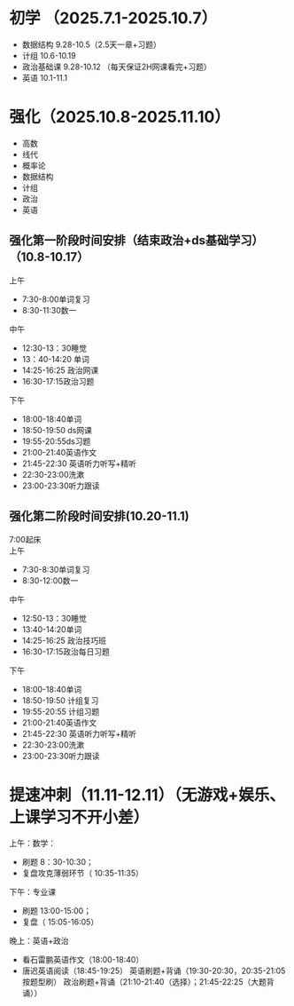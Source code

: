 # 初学 （2025.7.1-2025.10.7）
* 数据结构 9.28-10.5（2.5天一章+习题）
* 计组 10.6-10.19
* 政治基础课 9.28-10.12 （每天保证2H网课看完+习题）
* 英语 10.1-11.1

# 强化（2025.10.8-2025.11.10）
* 高数 
* 线代 
* 概率论 
* 数据结构
* 计组
* 政治
* 英语

## 强化第一阶段时间安排（结束政治+ds基础学习）（10.8-10.17）
上午
* 7:30-8:00单词复习
* 8:30-11:30数一 <br>

中午
* 12:30-13：30睡觉
* 13：40-14:20 单词
* 14:25-16:25 政治网课
* 16:30-17:15政治习题 <br>

下午
* 18:00-18:40单词
* 18:50-19:50 ds网课
* 19:55-20:55ds习题
* 21:00-21:40英语作文
* 21:45-22:30 英语听力听写+精听
* 22:30-23:00洗漱
* 23:00-23:30听力跟读

## 强化第二阶段时间安排(10.20-11.1)
7:00起床<br>
上午
* 7:30-8:30单词复习
* 8:30-12:00数一 <br>

中午
* 12:50-13：30睡觉
* 13:40-14:20单词
* 14:25-16:25 政治技巧班
* 16:30-17:15政治每日习题 <br>

下午
* 18:00-18:40单词
* 18:50-19:50 计组复习
* 19:55-20:55 计组习题
* 21:00-21:40英语作文
* 21:45-22:30 英语听力听写+精听
* 22:30-23:00洗漱
* 23:00-23:30听力跟读

# 提速冲刺（11.11-12.11）（无游戏+娱乐、上课学习不开小差）
上午：数学：
* 刷题 8：30-10:30；
* 复盘攻克薄弱环节（ 10:35-11:35）

下午：专业课
* 刷题 13:00-15:00；
* 复盘（ 15:05-16:05）

晚上：英语+政治
* 看石雷鹏英语作文（18:00-18:40）
* 唐迟英语阅读（18:45-19:25）
英语刷题+背诵（19:30-20:30，20:35-21:05按题型刷）
政治刷题+背诵（21:10-21:40（选择）；21:45-22:25（大题背诵））